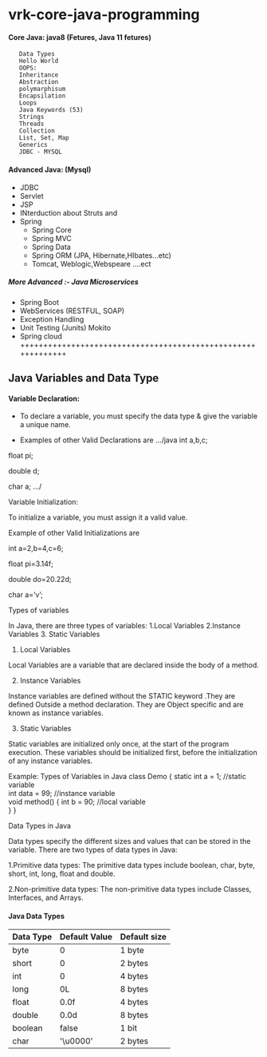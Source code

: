 # vrk-core-java-programming


#### Core Java: java8 (Fetures, Java 11 fetures)
         
       Data Types
       Hello World
       OOPS:
       Inheritance
       Abstraction
       polymarphisum
       Encapsilation
       Loops
       Java Keywords (53)
       Strings
       Threads
       Collection
       List, Set, Map
       Generics
       JDBC - MYSQL

#### Advanced Java: (Mysql)

* JDBC   
* Servlet 
* JSP      
* INterduction about Struts and 
* Spring
    * Spring Core
    * Spring MVC
    * Spring Data
    * Spring ORM (JPA, Hibernate,HIbates...etc)
    * Tomcat, Weblogic,Webspeare ....ect     

##### More Advanced :- Java Microservices
   
* Spring Boot 
* WebServices (RESTFUL, SOAP)
* Exception Handling
* Unit Testing (Junits) Mokito
* Spring cloud
+++++++++++++++++++++++++++++++++++++++++++++++++++++++++++++

## Java Variables and Data Type

#### Variable Declaration:

* To declare a variable, you must specify the data type & give the variable a unique name.

* Examples of other Valid Declarations are 
.../java
int a,b,c;

float pi;

double d;

char a;
.../

Variable Initialization:

To initialize a variable, you must assign it a valid value.

Example of other Valid Initializations are 
 
int a=2,b=4,c=6;

float pi=3.14f;

double do=20.22d;

char a=’v’;


Types of variables

In Java, there are three types of variables: 
1.Local Variables
2.Instance Variables
3. Static Variables

1) Local Variables

Local Variables are a variable that are declared inside the body of a method. 

2) Instance Variables

Instance variables are defined without the STATIC keyword .They are defined Outside a method declaration. They are Object specific and are known as instance variables. 

3) Static Variables

Static variables are initialized only once, at the start of the program execution. These variables should be initialized first, before the initialization of any instance variables. 

Example: Types of Variables in Java
class Demo {
    static int a = 1; //static variable  
    int data = 99; //instance variable  
    void method() {
        int b = 90; //local variable  
    }
}


Data Types in Java

Data types specify the different sizes and values that can be stored in the variable. There are two types of data types in Java: 

1.Primitive data types: 
               The primitive data types include boolean, char, byte, short, int, long, float and double.
			   
2.Non-primitive data types:
             The non-primitive data types include Classes, Interfaces, and Arrays.
      
       

#### Java Data Types


**Data Type** | **Default Value**  | **Default size**
----------|--------------|---------------
byte      |   0       |      1 byte  
short    |    0       |      2 bytes  
int     |     0       |      4 bytes  
long   |     0L       |     8 bytes  
float  |   0.0f      |      4 bytes  
double   |  0.0d      |      8 bytes  
boolean  |  false     |      1 bit  
char    |  '\u0000'    |     2 bytes  




